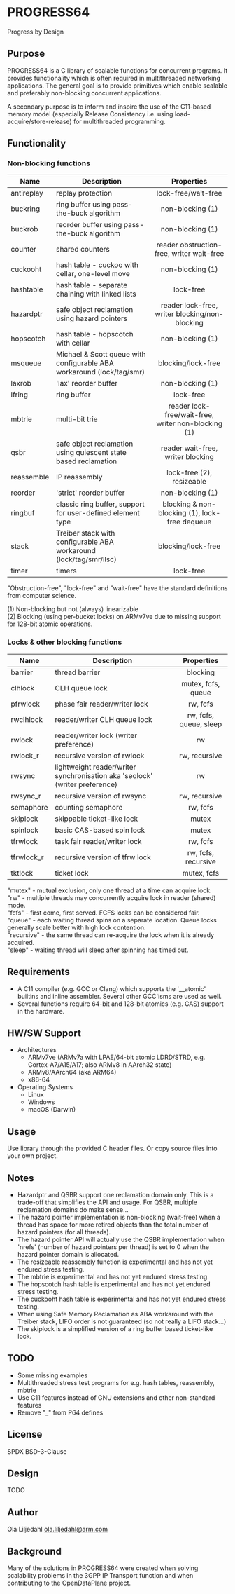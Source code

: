 # PROGRESS64
Progress by Design
## Purpose
PROGRESS64 is a C library of scalable functions for concurrent programs. It provides functionality which is often required in multithreaded networking applications. The general goal is to provide primitives which enable scalable and preferably non-blocking concurrent applications.

A secondary purpose is to inform and inspire the use of the C11-based memory model (especially Release Consistency i.e. using load-acquire/store-release) for multithreaded programming.

## Functionality
### Non-blocking functions
| Name | Description | Properties |
| ---- | ---- | :----: |
| antireplay | replay protection | lock-free/wait-free
| buckring | ring buffer using pass-the-buck algorithm | non-blocking (1)
| buckrob | reorder buffer using pass-the-buck algorithm | non-blocking (1)
| counter | shared counters | reader obstruction-free, writer wait-free
| cuckooht | hash table - cuckoo with cellar, one-level move | non-blocking (1)
| hashtable | hash table - separate chaining with linked lists | lock-free
| hazardptr | safe object reclamation using hazard pointers | reader lock-free, writer blocking/non-blocking
| hopscotch | hash table - hopscotch with cellar | non-blocking (1)
| msqueue | Michael & Scott queue with configurable ABA workaround (lock/tag/smr) | blocking/lock-free
| laxrob | 'lax' reorder buffer | non-blocking (1)
| lfring | ring buffer | lock-free
| mbtrie | multi-bit trie | reader lock-free/wait-free, writer non-blocking (1)
| qsbr | safe object reclamation using quiescent state based reclamation | reader wait-free, writer blocking
| reassemble | IP reassembly | lock-free (2), resizeable
| reorder | 'strict' reorder buffer | non-blocking (1)
| ringbuf | classic ring buffer, support for user-defined element type | blocking & non-blocking (1), lock-free dequeue
| stack | Treiber stack with configurable ABA workaround (lock/tag/smr/llsc) | blocking/lock-free
| timer | timers | lock-free

"Obstruction-free", "lock-free" and "wait-free" have the standard definitions from computer science.

(1) Non-blocking but not (always) linearizable  
(2) Blocking (using per-bucket locks) on ARMv7ve due to missing support for 128-bit atomic operations.

### Locks & other blocking functions
| Name | Description | Properties |
| ---- | ---- | :----: |
| barrier | thread barrier | blocking |
| clhlock | CLH queue lock | mutex, fcfs, queue |
| pfrwlock | phase fair reader/writer lock | rw, fcfs |
| rwclhlock | reader/writer CLH queue lock | rw, fcfs, queue, sleep |
| rwlock | reader/writer lock (writer preference) | rw |
| rwlock\_r | recursive version of rwlock | rw, recursive |
| rwsync | lightweight reader/writer synchronisation aka 'seqlock' (writer preference) | rw |
| rwsync\_r | recursive version of rwsync | rw, recursive |
| semaphore | counting semaphore | rw, fcfs |
| skiplock | skippable ticket-like lock | mutex |
| spinlock | basic CAS-based spin lock | mutex |
| tfrwlock | task fair reader/writer lock | rw, fcfs |
| tfrwlock\_r | recursive version of tfrw lock | rw, fcfs, recursive |
| tktlock | ticket lock | mutex, fcfs |

"mutex" - mutual exclusion, only one thread at a time can acquire lock.  
"rw" - multiple threads may concurrently acquire lock in reader (shared) mode.  
"fcfs" - first come, first served. FCFS locks can be considered fair.  
"queue" - each waiting thread spins on a separate location. Queue locks generally scale better with high lock contention.  
"recursive" - the same thread can re-acquire the lock when it is already acquired.  
"sleep" - waiting thread will sleep after spinning has timed out.

## Requirements
* A C11 compiler (e.g. GCC or Clang) which supports the '\_\_atomic' builtins and inline assembler. Several other GCC'isms are used as well.
* Several functions require 64-bit and 128-bit atomics (e.g. CAS) support in the hardware.

## HW/SW Support
  * Architectures
    * ARMv7ve (ARMv7a with LPAE/64-bit atomic LDRD/STRD, e.g. Cortex-A7/A15/A17; also ARMv8 in AArch32 state)
    * ARMv8/AArch64 (aka ARM64)
    * x86-64
  * Operating Systems
    * Linux
    * Windows
    * macOS (Darwin)

## Usage
Use library through the provided C header files. Or copy source files into your own project.

## Notes
* Hazardptr and QSBR support one reclamation domain only. This is a trade-off that simplifies the API and usage. For QSBR, multiple reclamation domains do make sense...
* The hazard pointer implementation is non-blocking (wait-free) when a thread has space for more retired objects than the total number of hazard pointers (for all threads).
* The hazard pointer API will actually use the QSBR implementation when 'nrefs' (number of hazard pointers per thread) is set to 0 when the hazard pointer domain is allocated.
* The resizeable reassembly function is experimental and has not yet endured stress testing.
* The mbtrie is experimental and has not yet endured stress testing.
* The hopscotch hash table is experimental and has not yet endured stress testing.
* The cuckooht hash table is experimental and has not yet endured stress testing.
* When using Safe Memory Reclamation as ABA workaround with the Treiber stack, LIFO order is not guaranteed (so not really a LIFO stack...)
* The skiplock is a simplified version of a ring buffer based ticket-like lock.

## TODO
* Some missing examples
* Multithreaded stress test programs for e.g. hash tables, reassembly, mbtrie
* Use C11 features instead of GNU extensions and other non-standard features
* Remove "_" from P64 defines

## License
SPDX BSD-3-Clause

## Design
TODO

## Author
Ola Liljedahl ola.liljedahl@arm.com

## Background
Many of the solutions in PROGRESS64 were created when solving scalability problems in the 3GPP IP Transport function and when contributing to the OpenDataPlane project.

